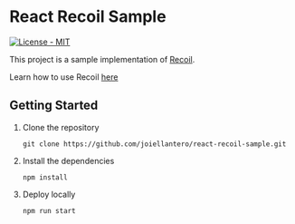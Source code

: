 # React Recoil Sample

[![License - MIT](https://img.shields.io/badge/License-MIT-blue)](https://)

This project is a sample implementation of [Recoil](https://recoiljs.org/).

Learn how to use Recoil [here](https://dev.to/joiellantero)

## Getting Started

1. Clone the repository

   ```shell
   git clone https://github.com/joiellantero/react-recoil-sample.git
   ```

2. Install the dependencies

   ```shell
   npm install
   ```

3. Deploy locally

   ```shell
   npm run start
   ```
